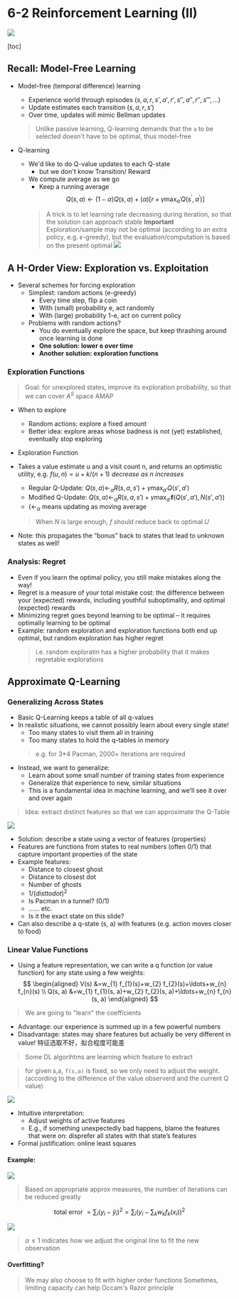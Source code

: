 # 6-2 Reinforcement Learning (II)

<!-----
title: 【Artificial Intelligence】6-2 Reinforcement Learning (II)
url: ai-rl2
date: 2020-10-23 10:26:35
tags: 
- Artificial Intelligence

categories: 
- Courses

----->

![](./img/10-23-10-30-31.png)

<!--more-->

[toc]

## Recall: Model-Free Learning
- Model-free (temporal difference) learning 
  - Experience world through episodes $(s,a,r,s',a',r',s'',a'',r'',s''',\ldots)$
  - Update estimates each transition $(s,a,r,s')$
  - Over time, updates will mimic Bellman updates
  > Unlike passive learning, Q-learning demands that the `a` to be selected doesn't have to be optimal, thus model-free


- Q-learning
  - We'd like to do Q-value updates to each Q-state
    - but we don't know Transition/ Reward
  - We compute average as we go
    - Keep a running average
      $$
      Q(s, a) \leftarrow(1-\alpha) Q(s, a)+(\alpha)\left[r+\gamma \max _{a^{\prime}} Q\left(s^{\prime}, a^{\prime}\right)\right]
      $$
    > A trick is to let learning rate decreasing during iteration, so that the solution can approach stable
    > **Important** Exploration/sample may not be optimal (according to an extra policy, e.g. $\epsilon$-greedy), but the evaluation/computation is based on the present optimal
![](./img/10-23-10-36-36.png)

## A H-Order View: Exploration vs. Exploitation


- Several schemes for forcing exploration
  - Simplest: random actions (e-greedy) 
    - Every time step, flip a coin
    - With (small) probability e, act randomly
    - With (large) probability 1-e, act on current policy
  - Problems with random actions?
    - You do eventually explore the space, but keep thrashing around once learning is done
    - **One solution: lower e over time**
    - **Another solution: exploration functions**


### Exploration Functions
> Goal: for unexplored states, improve its exploration probability, so that we can cover $A^S$ space AMAP

- When to explore
  - Random actions: explore a fixed amount
  - Better idea: explore areas whose badness is not (yet) established, eventually stop exploring

- Exploration Function
- Takes a value estimate u and a visit count n, and returns an optimistic utility, e.g. $f(u,n) = u + k / (n + 1)$ *decrease as n increases*
  - Regular Q-Update: $Q(s,a)\leftarrow_{\alpha} R(s,a,s') + \gamma \max_{a'} Q(s',a')$
  - Modified Q-Update: $Q(s,a)\leftarrow_{\alpha} R(s,a,s') + \gamma \max_{a'} \mathbf{f} ( Q(s',a'), N(s',a'))$
  - ($\leftarrow_\alpha$ means updating as moving average
  > When $N$ is large enough, $f$ should reduce back to optimal $U$
- Note: this propagates the “bonus” back to states that lead to unknown states as well!


### Analysis: Regret
- Even if you learn the optimal policy, you still make mistakes along the way!
- Regret is a measure of your total mistake cost: the difference between your (expected) rewards, including youthful suboptimality, and optimal (expected) rewards
- Minimizing regret goes beyond learning to be optimal – it requires optimally learning to be optimal
- Example: random exploration and exploration functions both end up optimal, but random exploration has higher regret
  > i.e. random exploratin has a higher probability that it makes regretable explorations

## Approximate Q-Learning

### Generalizing Across States

- Basic Q-Learning keeps a table of all q-values
- In realistic situations, we cannot possibly learn about every single state!
  - Too many states to visit them all in training
  - Too many states to hold the q-tables in memory
  > e.g. for 3*4 Pacman, 2000+ iterations are required
- Instead, we want to generalize:
  - Learn about some small number of training states from experience
  - Generalize that experience to new, similar situations
  - This is a fundamental idea in machine learning, and we’ll see it over and over again

> Idea: extract distinct features so that we can approximate the Q-Table


![](./img/10-23-11-16-37.png)

- Solution: describe a state using a vector of features (properties)
- Features are functions from states to real numbers (often 0/1) that capture important properties of the state
- Example features:
  - Distance to closest ghost
  - Distance to closest dot
  - Number of ghosts
  - $1 / (dist to dot)^2$
  - Is Pacman in a tunnel? (0/1)
  - ...... etc.
  - Is it the exact state on this slide?
- Can also describe a q-state (s, a) with features (e.g. action moves closer to food)

### Linear Value Functions

- Using a feature representation, we can write a q function (or value function) for any state using a few weights:
$$
\begin{aligned}
V(s) &=w_{1} f_{1}(s)+w_{2} f_{2}(s)+\ldots+w_{n} f_{n}(s) \\
Q(s, a) &=w_{1} f_{1}(s, a)+w_{2} f_{2}(s, a)+\ldots+w_{n} f_{n}(s, a)
\end{aligned}
$$
> We are going to "learn" the coefficients
- Advantage: our experience is summed up in a few powerful numbers
- Disadvantage: states may share features but actually be very different in value! 特征选取不好，拟合程度可能差
> Some DL algorihtms are learning which feature to extract

> for given s,a, `f(s,a)` is fixed, so we only need to adjust the weight. (according to the difference of the value observerd and the current Q value)

![](./img/10-23-11-25-25.png)


- Intuitive interpretation:
  - Adjust weights of active features
  - E.g., if something unexpectedly bad happens, blame the features that were on: disprefer all states with that state’s features
- Formal justification: online least squares

#### Example:

![](./img/10-23-11-29-20.png)
> Based on appropriate approx measures, the number of iterations can be reduced greatly

$$
\text { total error }=\sum_{i}\left(y_{i}-\hat{y}_{i}\right)^{2}=\sum_{i}\left(y_{i}-\sum_{k} w_{k} f_{k}\left(x_{i}\right)\right)^{2}
$$

![](./img/10-23-11-39-05.png)


> $\alpha \le 1$ indicates how we adjust the original line to fit the new observation

#### Overfitting?

> We may also choose to fit with higher order functions
> Sometimes, limiting capacity can help
> Occam's Razor principle


